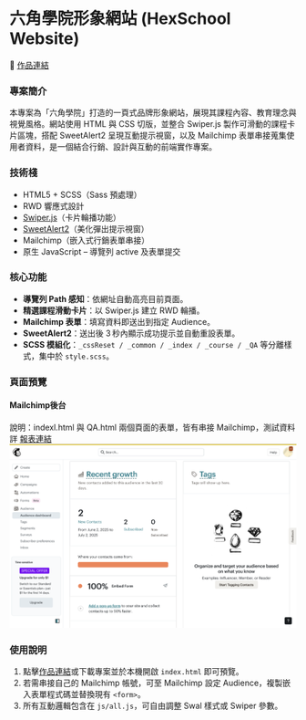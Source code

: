 # 六角學院形象網站 (HexSchool Website)

🔗 [作品連結](https://williamhsieh615.github.io/HexSchoolWebsite/)

### 專案簡介
本專案為「六角學院」打造的一頁式品牌形象網站，展現其課程內容、教育理念與視覺風格。網站使用 HTML 與 CSS 切版，並整合 Swiper.js 製作可滑動的課程卡片區塊，搭配 SweetAlert2 呈現互動提示視窗，以及 Mailchimp 表單串接蒐集使用者資料，是一個結合行銷、設計與互動的前端實作專案。

### 技術棧
- HTML5 + SCSS（Sass 預處理）
- RWD 響應式設計
- [Swiper.js](https://swiperjs.com/)（卡片輪播功能）
- [SweetAlert2](https://sweetalert2.github.io/)（美化彈出提示視窗）
- Mailchimp（嵌入式行銷表單串接）
- 原生 JavaScript – 導覽列 active 及表單提交

### 核心功能
- **導覽列 Path 感知**：依網址自動高亮目前頁面。
- **精選課程滑動卡片**：以 Swiper.js 建立 RWD 輪播。
- **Mailchimp 表單**：填寫資料即送出到指定 Audience。
- **SweetAlert2**：送出後 3 秒內顯示成功提示並自動重設表單。
- **SCSS 模組化**：`_cssReset / _common / _index / _course / _QA` 等分離樣式，集中於 `style.scss`。

### 頁面預覽
#### Mailchimp後台
說明：indexl.html 與 QA.html 兩個頁面的表單，皆有串接 Mailchimp，測試資料詳
[報表連結](https://github.com/WilliamHsieh615/HexSchoolWebsite/blob/main/data/mailchimp_text_data.csv)
![報表頁面](https://github.com/WilliamHsieh615/HexSchoolWebsite/blob/main/data/mailchimp_page.png)


### 使用說明
1. 點擊[作品連結](https://williamhsieh615.github.io/HexSchoolWebsite/)或下載專案並於本機開啟 `index.html` 即可預覽。
2. 若需串接自己的 Mailchimp 帳號，可至 Mailchimp 設定 Audience，複製嵌入表單程式碼並替換現有 `<form>`。
3. 所有互動邏輯包含在 `js/all.js`，可自由調整 Swal 樣式或 Swiper 參數。
